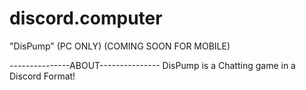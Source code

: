 # discord.computer
"DisPump" (PC ONLY) (COMING SOON FOR MOBILE)

---------------ABOUT---------------
DisPump is a Chatting game in a Discord Format!
